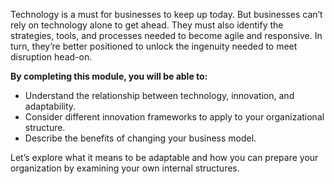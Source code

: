 Technology is a must for businesses to keep up today. But businesses can’t rely on technology alone to get ahead. They must also identify the strategies, tools, and processes needed to become agile and responsive. In turn, they’re better positioned to unlock the ingenuity needed to meet disruption head-on.

**By completing this module, you will be able to:**

* Understand the relationship between technology, innovation, and adaptability.
* Consider different innovation frameworks to apply to your organizational structure.
* Describe the benefits of changing your business model.

Let’s explore what it means to be adaptable and how you can prepare your organization by examining your own internal structures.
